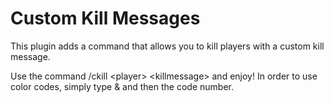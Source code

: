 # Custom Kill Messages
This plugin adds a command that allows you to kill players with a custom kill message.

Use the command /ckill \<player> \<killmessage> and enjoy!
In order to use color codes, simply type & and then the code number.